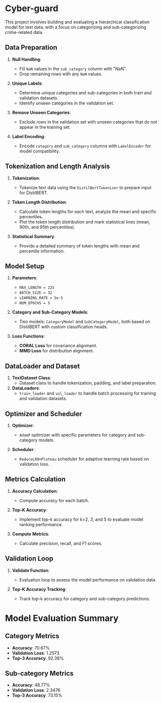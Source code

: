 # Cyber-guard

This project involves building and evaluating a hierarchical classification model for text data, with a focus on categorizing and sub-categorizing crime-related data.

## Data Preparation

1. **Null Handling**:
    - Fill `NaN` values in the `sub_category` column with "NaN".
    - Drop remaining rows with any `NaN` values.

2. **Unique Labels**:
    - Determine unique categories and sub-categories in both train and validation datasets.
    - Identify unseen categories in the validation set.

3. **Remove Unseen Categories**:
    - Exclude rows in the validation set with unseen categories that do not appear in the training set.

4. **Label Encoding**:
    - Encode `category` and `sub_category` columns with `LabelEncoder` for model compatibility.


## Tokenization and Length Analysis

1. **Tokenization**:
    - Tokenize text data using the `DistilBertTokenizer` to prepare input for DistilBERT.

2. **Token Length Distribution**:
    - Calculate token lengths for each text, analyze the mean and specific percentiles.
    - Plot the token length distribution and mark statistical lines (mean, 90th, and 95th percentiles).

3. **Statistical Summary**:
    - Provide a detailed summary of token lengths with mean and percentile information.

## Model Setup

1. **Parameters**:
    - `MAX_LENGTH = 225`
    - `BATCH_SIZE = 32`
    - `LEARNING_RATE = 5e-5`
    - `NUM_EPOCHS = 5`

2. **Category and Sub-Category Models**:
    - Two models: `CategoryModel` and `SubCategoryModel`, both based on DistilBERT with custom classification heads.

3. **Loss Functions**:
    - **CORAL Loss** for covariance alignment.
    - **MMD Loss** for distribution alignment.

## DataLoader and Dataset

1. **TextDataset Class**:
    - Dataset class to handle tokenization, padding, and label preparation.
2. **DataLoaders**:
    - `train_loader` and `val_loader` to handle batch processing for training and validation datasets.

## Optimizer and Scheduler

1. **Optimizer**:
    - `AdamP` optimizer with specific parameters for category and sub-category models.

2. **Scheduler**:
    - `ReduceLROnPlateau` scheduler for adaptive learning rate based on validation loss.

## Metrics Calculation

1. **Accuracy Calculation**:
    - Compute accuracy for each batch.

2. **Top-K Accuracy**:
    - Implement top-k accuracy for k=2, 3, and 5 to evaluate model ranking performance.

3. **Compute Metrics**:
    - Calculate precision, recall, and F1 scores.

## Validation Loop

1. **Validate Function**:
    - Evaluation loop to assess the model performance on validation data.
      
2. **Top-K Accuracy Tracking**:
    - Track top-k accuracy for category and sub-category predictions.
  

  
# Model Evaluation Summary

## Category Metrics

- **Accuracy**: 70.67%
- **Validation Loss**: 1.2573
- **Top-3 Accuracy**: 92.38%


## Sub-category Metrics

- **Accuracy**: 48.77%
- **Validation Loss**: 2.3476
- **Top-3 Accuracy**: 73.15%

